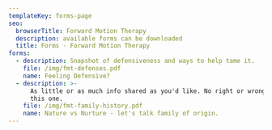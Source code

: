```yaml
---
templateKey: forms-page
seo:
  browserTitle: Forward Motion Therapy
  description: available forms can be downloaded
  title: Forms - Forward Motion Therapy
forms:
  - description: Snapshot of defensiveness and ways to help tame it.
    file: /img/fmt-defenses.pdf
    name: Feeling Defensive?
  - description: >-
      As little or as much info shared as you'd like. No right or wrong with
      this one.
    file: /img/fmt-family-history.pdf
    name: Nature vs Nurture - let's talk family of origin.
---
```


